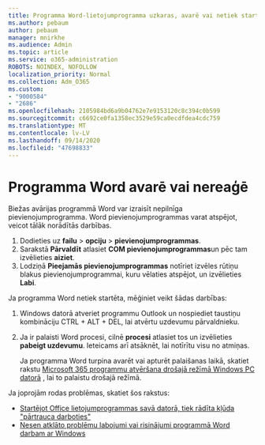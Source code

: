```yaml
---
title: Programma Word-lietojumprogramma uzkaras, avarē vai netiek startēta
ms.author: pebaum
author: pebaum
manager: mnirkhe
ms.audience: Admin
ms.topic: article
ms.service: o365-administration
ROBOTS: NOINDEX, NOFOLLOW
localization_priority: Normal
ms.collection: Adm_O365
ms.custom:
- "9000584"
- "2686"
ms.openlocfilehash: 2105984bd6a9b04762e7e9153120c8c394c0b599
ms.sourcegitcommit: c6692ce0fa1358ec3529e59ca0ecdfdea4cdc759
ms.translationtype: MT
ms.contentlocale: lv-LV
ms.lasthandoff: 09/14/2020
ms.locfileid: "47698833"
---
```

# <a name="word-crashes-or-doesnt-respond"></a>Programma Word avarē vai nereaģē

Biežas avārijas programmā Word var izraisīt nepilnīga pievienojumprogramma. Word pievienojumprogrammas varat atspējot, veicot tālāk norādītās darbības.

1. Dodieties uz **failu**  >  **opciju**  >  **pievienojumprogrammas**.
2. Sarakstā **Pārvaldīt** atlasiet **COM pievienojumprogrammas**un pēc tam izvēlieties **aiziet**.
3. Lodziņā **Pieejamās pievienojumprogrammas** notīriet izvēles rūtiņu blakus pievienojumprogrammai, kuru vēlaties atspējot, un izvēlieties **Labi**.

Ja programma Word netiek startēta, mēģiniet veikt šādas darbības:

1.   Windows datorā atveriet programmu Outlook un nospiediet taustiņu kombināciju CTRL + ALT + DEL, lai atvērtu uzdevumu pārvaldnieku. 
2. Ja ir palaisti Word procesi, cilnē **procesi** atlasiet tos un izvēlieties **pabeigt uzdevumu**. Ieteicams arī atsāknēt, lai notīrītu visu no atmiņas.

    Ja programma Word turpina avarēt vai apturēt palaišanas laikā, skatiet rakstu [Microsoft 365 programmu atvēršana drošajā režīmā Windows PC datorā](https://support.office.com/article/Open-Office-apps-in-safe-mode-on-a-Windows-PC-dedf944a-5f4b-4afb-a453-528af4f7ac72) , lai to palaistu drošajā režīmā.

Ja joprojām rodas problēmas, skatiet šos rakstus: 
- [Startējot Office lietojumprogrammas savā datorā, tiek rādīta kļūda "pārtrauca darboties"](https://support.office.com/article/52bd7985-4e99-4a35-84c8-2d9b8301a2fa)
- [Nesen atklāto problēmu labojumi vai risinājumi programmā Word darbam ar Windows](https://support.office.com/article/bf6bf17c-2807-4871-83ce-e337ae8f0b86)